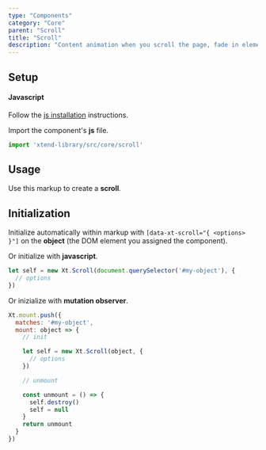 ```yaml
---
type: "Components"
category: "Core"
parent: "Scroll"
title: "Scroll"
description: "Content animation when you scroll the page, fade in elements, parallax."
---
```


## Setup

#### Javascript

Follow the [js installation](/introduction/getting-started/setup#js-installation) instructions.

Import the component's **js** file.

```jsx
import 'xtend-library/src/core/scroll'
```

## Usage

Use this markup to create a **scroll**.

<script type="text/plain" class="language-markup">
  <div data-xt-scroll="{ elements: <Query> }">
    <!-- content -->
  </div>
</script>

## Initialization

Initialize automatically within markup with `[data-xt-scroll="{ <options> }"]` on the **object** (the DOM element you assigned the component).

Or initialize with **javascript**.

```js
let self = new Xt.Scroll(document.querySelector('#my-object'), {
  // options
})
```

Or inizialize with **mutation observer**.

```js
Xt.mount.push({
  matches: '#my-object',
  mount: object => {
    // init

    let self = new Xt.Scroll(object, {
      // options
    })

    // unmount

    const unmount = () => {
      self.destroy()
      self = null
    }
    return unmount
  }
})
```

